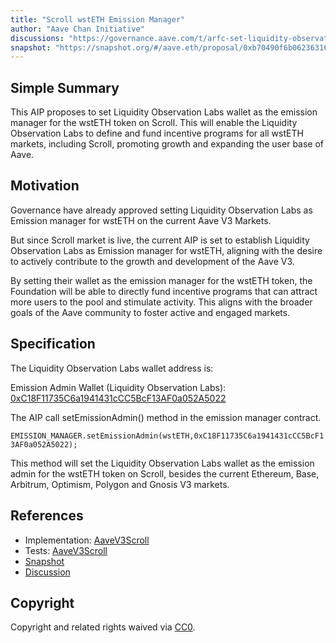 ```yaml
---
title: "Scroll wstETH Emission Manager"
author: "Aave Chan Initiative"
discussions: "https://governance.aave.com/t/arfc-set-liquidity-observation-labs-as-emission-manager-for-wsteth-on-scroll/16813"
snapshot: "https://snapshot.org/#/aave.eth/proposal/0xb70490f6b0623631686d34f4ca99a7d45394ad29fdd504df3cd6e68790b22b9c"
---
```


## Simple Summary

This AIP proposes to set Liquidity Observation Labs wallet as the emission manager for the wstETH token on Scroll. This will enable the Liquidity Observation Labs to define and fund incentive programs for all wstETH markets, including Scroll, promoting growth and expanding the user base of Aave.

## Motivation

Governance have already approved setting Liquidity Observation Labs as Emission manager for wstETH on the current Aave V3 Markets.

But since Scroll market is live, the current AIP is set to establish Liquidity Observation Labs as Emission manager for wstETH, aligning with the desire to actively contribute to the growth and development of the Aave V3.

By setting their wallet as the emission manager for the wstETH token, the Foundation will be able to directly fund incentive programs that can attract more users to the pool and stimulate activity. This aligns with the broader goals of the Aave community to foster active and engaged markets.

## Specification

The Liquidity Observation Labs wallet address is:

Emission Admin Wallet (Liquidity Observation Labs): [0xC18F11735C6a1941431cCC5BcF13AF0a052A5022](https://app.safe.global/home?safe=eth:0xC18F11735C6a1941431cCC5BcF13AF0a052A5022)

The AIP call setEmissionAdmin() method in the emission manager contract.

`EMISSION_MANAGER.setEmissionAdmin(wstETH,0xC18F11735C6a1941431cCC5BcF13AF0a052A5022);`

This method will set the Liquidity Observation Labs wallet as the emission admin for the wstETH token on Scroll, besides the current Ethereum, Base, Arbitrum, Optimism, Polygon and Gnosis V3 markets.

## References

- Implementation: [AaveV3Scroll](https://github.com/bgd-labs/aave-proposals-v3/blob/main/src/20240312_AaveV3Scroll_ScrollWstETHEmissionManager/AaveV3Scroll_ScrollWstETHEmissionManager_20240312.sol)
- Tests: [AaveV3Scroll](https://github.com/bgd-labs/aave-proposals-v3/blob/main/src/20240312_AaveV3Scroll_ScrollWstETHEmissionManager/AaveV3Scroll_ScrollWstETHEmissionManager_20240312.t.sol)
- [Snapshot](https://snapshot.org/#/aave.eth/proposal/0xb70490f6b0623631686d34f4ca99a7d45394ad29fdd504df3cd6e68790b22b9c)
- [Discussion](https://governance.aave.com/t/arfc-set-liquidity-observation-labs-as-emission-manager-for-wsteth-on-scroll/16813)

## Copyright

Copyright and related rights waived via [CC0](https://creativecommons.org/publicdomain/zero/1.0/).
